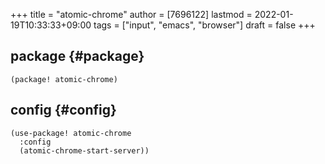 +++
title = "atomic-chrome"
author = [7696122]
lastmod = 2022-01-19T10:33:33+09:00
tags = ["input", "emacs", "browser"]
draft = false
+++

## package {#package}

```elisp
(package! atomic-chrome)
```


## config {#config}

```elisp
(use-package! atomic-chrome
  :config
  (atomic-chrome-start-server))
```
